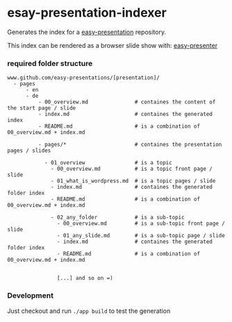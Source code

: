 # esay-presentation-indexer

Generates the index for a [easy-presentation](https://github.com/easy-presentations) repository.

This index can be rendered as a browser slide show with: [easy-presenter](https://easy-presenter.github.io/easy-presenter/)

### required folder structure

```
www.github.com/easy-presentations/[presentation]/
  - pages
      - en
      - de
          - 00_overview.md               # containes the content of the start page / slide
          - index.md                     # containes the generated index
          - README.md                    # is a combination of 00_overview.md + index.md

          - pages/*                      # containes the presentation pages / slides

            - 01_overview                # is a topic
              - 00_overview.md           # is a topic front page / slide
              - 01_what_is_wordpress.md  # is a topic pages / slide
              - index.md                 # containes the generated folder index
              - README.md                # is a combination of 00_overview.md + index.md

              - 02_any_folder            # is a sub-topic
                - 00_overview.md         # is a sub-topic front page / slide
                - 01_any_slide.md        # is a sub-topic page / slide
                - index.md               # containes the generated folder index
                - README.md              # is a combination of 00_overview.md + index.md


                [...] and so on =)

```

### Development
Just checkout and run `./app build` to test the generation
